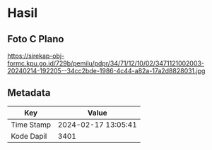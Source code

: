 # Hasil

## Foto C Plano

https://sirekap-obj-formc.kpu.go.id/729b/pemilu/pdpr/34/71/12/10/02/3471121002003-20240214-192205--34cc2bde-1986-4c44-a82a-17a2d8828031.jpg


## Metadata

| Key        | Value               |
| ---------- | ------------------- |
| Time Stamp | 2024-02-17 13:05:41 |
| Kode Dapil | 3401                |



